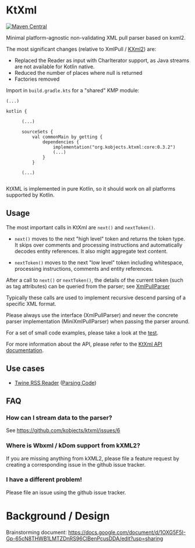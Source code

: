 # KtXml

[![Maven Central](https://maven-badges.herokuapp.com/maven-central/org.kobjects.ktxml/core/badge.svg)](https://maven-badges.herokuapp.com/maven-central/org.kobjects.ktxml/core)

Minimal platform-agnostic non-validating XML pull parser based on kxml2.

The most significant changes (relative to XmlPull / [KXml2](https://github.com/kobjects/kxml2)) are:

- Replaced the Reader as input with CharIterator support, as Java streams are not available for Kotlin native.
- Reduced the number of places where null is returned
- Factories removed

Import in `build.gradle.kts` for a "shared" KMP module:

```
(...)

kotlin {
  
      (...)
  
      sourceSets {
          val commonMain by getting {
              dependencies {
                  implementation("org.kobjects.ktxml:core:0.3.2")
                  (...)
              }
          }
          
      (...)  
              
```

KtXML is implemented in pure Kotlin, so it should work on all platforms supported by Kotlin.


## Usage

The most important calls in KtXml are `next()` and `nextToken()`. 

- `next()` moves to the next "high level" token and returns the token type. It skips over 
  comments and processing instructions and automatically decodes entity references. It also might
  aggregate text content.

- `nextToken()` moves to the next "low level" token including whitespace, processing instructions,
  comments and entity references.

After a call to `next()` or `nextToken()`, the details of the current token (such as tag attributes) 
can be queried from the parser; see [XmlPullParser](https://github.com/kobjects/ktxml/blob/main/core/src/commonMain/kotlin/org/kobjects/ktxml/api/XmlPullParser.kt)

Typically these calls are used to implement recursive descend parsing of a specific XML format.

Please always use the interface (XmlPullParser) and never the concrete parser implementation
(MiniXmlPullParser) when passing the parser around.

For a set of small code examples, please take a look at the [test](https://github.com/kobjects/ktxml/blob/main/core/src/commonTest/kotlin/org/kobjects/ktxml/KtXmlTest.kt).

For more information about the API, please refer to the [KtXml API documentation](https://kobjects.org/ktxml/dokka/).

## Use cases

- [Twine RSS Reader](https://github.com/msasikanth/twine/)
  ([Parsing Code](https://github.com/msasikanth/twine/tree/main/core/network/src/commonMain/kotlin/dev/sasikanth/rss/reader/core/network/parser))

## FAQ

### How can I stream data to the parser? 

See https://github.com/kobjects/ktxml/issues/6

### Where is Wbxml / kDom support from kXML2?

If you are missing anything from kXML2, please file a feature request by creating a corresponding
issue in the github issue tracker.

### I have a different problem!

Please file an issue using the github issue tracker.

# Background / Design

Brainstorming document: https://docs.google.com/document/d/1OXG5F5I-Gp-65cN8THWB1LMTZDnRS96CIBenPcusDDA/edit?usp=sharing
